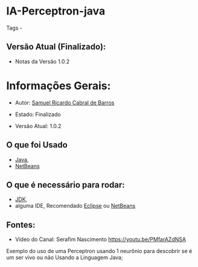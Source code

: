 # IA-Perceptron-java

Tags -
 
## Versão Atual (Finalizado):
-	Notas da Versão 1.0.2 
  
# Informações Gerais:
-	Autor: [Samuel Ricardo Cabral de Barros](https://github.com/Samuel-Ricardo)

-	Estado: Finalizado

-	Versão Atual: 1.0.2

## O que foi Usado
-	[Java](https://www.java.com/pt-BR/about/whatis_java.jsp),
-	[NetBeans](https://netbeans.apache.org/)
 
## O que é necessário para rodar:
-	[JDK](https://www.oracle.com/java/technologies/javase-downloads.html),
- alguma IDE, Recomendado [Eclipse](https://www.eclipse.org/) ou [NetBeans](https://netbeans.apache.org/download/index.html)

## Fontes: 

- Vídeo do Canal: Serafim Nascimento
    https://youtu.be/PMfarAZdNSA
	


Exemplo do uso de uma Perceptron usando 1 neurônio para descobrir se é um ser vivo ou não  Usando a Linguagem Java;
